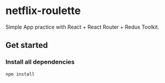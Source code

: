 # netflix-roulette

Simple App practice with React + React Router + Redux Toolkit.


## Get started ##

### Install all dependencies

```bash
npm install
```